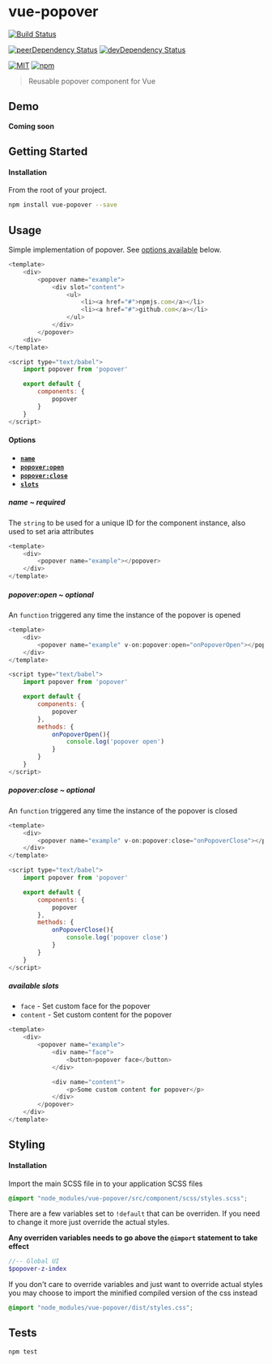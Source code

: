 # vue-popover

[![Build Status][build-image]][build-url]

[![peerDependency Status][peer-dep-image]][peer-dep-url]
[![devDependency Status][dev-dep-image]][dev-dep-url]

[![MIT][mit-image]][mit-url]
[![npm][npm-version-image]][npm-url]

> Reusable popover component for Vue

## Demo ##
__Coming soon__

## Getting Started ##

#### Installation
From the root of your project.
```sh
npm install vue-popover --save
```

## Usage
Simple implementation of popover. See [options available](#options) below.
```js
<template>
	<div>
		<popover name="example">
			<div slot="content">
				<ul>
					<li><a href="#">npmjs.com</a></li>
					<li><a href="#">github.com</a></li>
				</ul>
			</div>
		</popover>
	<div>
</template>

<script type="text/babel">
	import popover from 'popover'

	export default {
		components: {
			popover
		}
	}
</script>
```

<a name="options"></a>
#### Options
* **[`name`](#name)**
* **[`popover:open`](#popoverOpen)**
* **[`popover:close`](#popoverClose)**
* **[`slots`](#slots)**

<a name="name"></a>
##### name ~ required
The `string` to be used for a unique ID for the component instance, also used to set aria attributes
```js
<template>
	<div>
		<popover name="example"></popover>
	</div>
</template>
```

<a name="popoverOpen"></a>
##### popover:open ~ optional
An `function` triggered any time the instance of the popover is opened
```js
<template>
	<div>
		<popover name="example" v-on:popover:open="onPopoverOpen"></popover>
	</div>
</template>

<script type="text/babel">
	import popover from 'popover'

	export default {
		components: {
			popover
		},
		methods: {
			onPopoverOpen(){
				console.log('popover open')
			}
		}
	}
</script>
```

<a name="popoverClose"></a>
##### popover:close ~ optional
An `function` triggered any time the instance of the popover is closed
```js
<template>
	<div>
		<popover name="example" v-on:popover:close="onPopoverClose"></popover>
	</div>
</template>

<script type="text/babel">
	import popover from 'popover'

	export default {
		components: {
			popover
		},
		methods: {
			onPopoverClose(){
				console.log('popover close')
			}
		}
	}
</script>
```

<a name="slots"></a>
##### available slots
* `face` - Set custom face for the popover
* `content` - Set custom content for the popover
```js
<template>
	<div>
		<popover name="example">
			<div name="face">
				<button>popover face</button>
			</div>

			<div name="content">
				<p>Some custom content for popover</p>
			</div>
		</popover>
	</div>
</template>
```

## Styling
#### Installation
Import the main SCSS file in to your application SCSS files
```scss
@import "node_modules/vue-popover/src/component/scss/styles.scss";
```

There are a few variables set to `!default` that can be overriden. If you need to change it more just override the actual styles.

**Any overriden variables needs to go above the `@import` statement to take effect**
```scss
//-- Global UI
$popover-z-index
```

If you don't care to override variables and just want to override actual styles you may choose to import the minified compiled version of the css instead
```scss
@import "node_modules/vue-popover/dist/styles.css";
```

## Tests ##
```
npm test
```

[build-image]: https://travis-ci.org/JFusco/vue-popover.svg?branch=master
[build-url]: https://travis-ci.org/JFusco/vue-popover
[mit-image]: https://img.shields.io/npm/l/vue-popover.svg?style=flat-square
[mit-url]: https://github.com/JFusco/vue-popover/blob/master/LICENSE
[npm-version-image]: https://img.shields.io/npm/v/npm.svg?maxAge=2592000
[npm-url]: https://www.npmjs.com/package/vue-popover
[dev-dep-image]: https://david-dm.org/JFusco/vue-popover/dev-status.svg
[dev-dep-url]: https://david-dm.org/JFusco/vue-popover?type=dev
[peer-dep-image]: https://david-dm.org/JFusco/vue-popover/peer-status.svg
[peer-dep-url]: https://david-dm.org/JFusco/vue-popover?type=peer
